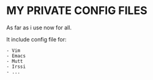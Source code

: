 MY PRIVATE CONFIG FILES
=======================

As far as i use now for all.

It include config file for:

    - Vim
    - Emacs
    - Mutt
    - Irssi
    - ...
